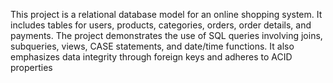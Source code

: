 This project is a relational database model for an online shopping system. It includes tables for users, products, categories, orders, order details, and payments. The project demonstrates the use of SQL queries involving joins, subqueries, views, CASE statements, and date/time functions. It also emphasizes data integrity through foreign keys and adheres to ACID properties
